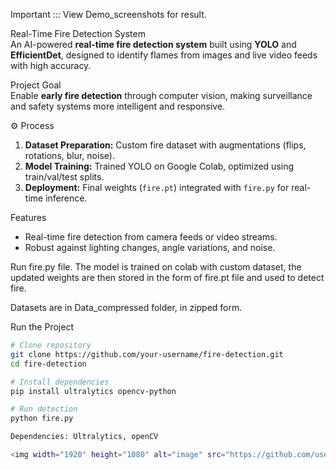 Important ::: View Demo_screenshots for result.

Real-Time Fire Detection System  
An AI-powered **real-time fire detection system** built using **YOLO** and **EfficientDet**, designed to identify flames from images and live video feeds with high accuracy.  


Project Goal  
Enable **early fire detection** through computer vision, making surveillance and safety systems more intelligent and responsive.  

⚙️ Process  
1. **Dataset Preparation:** Custom fire dataset with augmentations (flips, rotations, blur, noise).  
2. **Model Training:** Trained YOLO on Google Colab, optimized using train/val/test splits.  
3. **Deployment:** Final weights (`fire.pt`) integrated with `fire.py` for real-time inference.  

Features  
- Real-time fire detection from camera feeds or video streams.  
- Robust against lighting changes, angle variations, and noise.  

Run fire.py file.
The model is trained on colab with custom dataset, the updated weights are then stored in the form of fire.pt file and used to detect fire.

Datasets are in Data_compressed folder, in zipped form.

Run the Project  
```bash
# Clone repository
git clone https://github.com/your-username/fire-detection.git  
cd fire-detection  

# Install dependencies
pip install ultralytics opencv-python  

# Run detection
python fire.py

Dependencies: Ultralytics, openCV

<img width="1920" height="1080" alt="image" src="https://github.com/user-attachments/assets/414d45c4-f782-4011-a105-d4cff2b0b860" />


